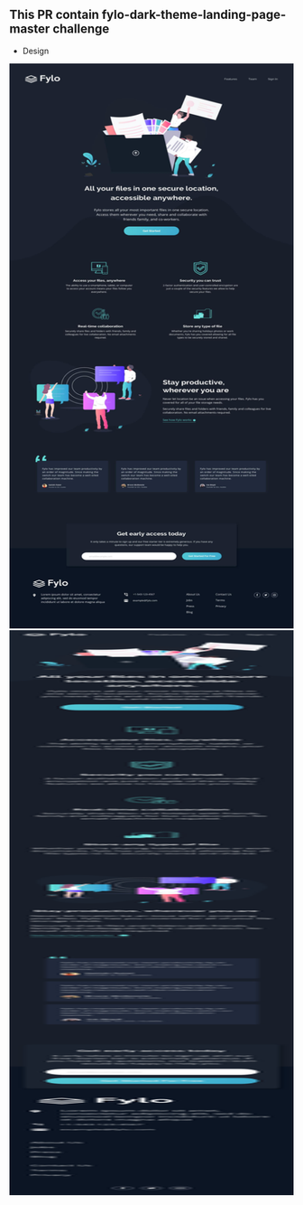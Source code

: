 ## This PR contain fylo-dark-theme-landing-page-master challenge

* Design
<img src="design/desktop-design.jpg" width="100%" height="1000px" />
<img src="design/mobile-design.jpg" width="100%" height="1000px" />